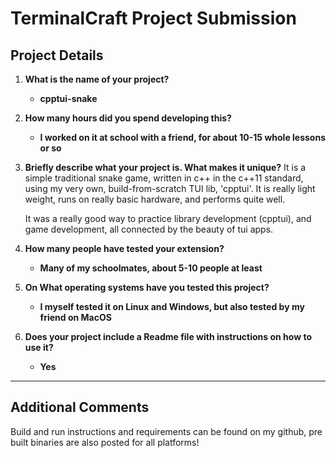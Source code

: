 # TerminalCraft Project Submission

## Project Details

1. **What is the name of your project?**
   - **cpptui-snake**

2. **How many hours did you spend developing this?**
   - **I worked on it at school with a friend, for about 10-15 whole lessons or so**

3. **Briefly describe what your project is. What makes it unique?**
   It is a simple traditional snake game, written in c++ in the c++11 standard, using my very own, build-from-scratch TUI lib, 'cpptui'.
   It is really light weight, runs on really basic hardware, and performs quite well.

   It was a really good way to practice library development (cpptui), and game development, all connected by the beauty of tui apps.

4. **How many people have tested your extension?**
   - **Many of my schoolmates, about 5-10 people at least**

5. **On What operating systems have you tested this project?**
   - **I myself tested it on Linux and Windows, but also tested by my friend on MacOS**

6. **Does your project include a Readme file with instructions on how to use it?**
   - **Yes**

---

## Additional Comments

Build and run instructions and requirements can be found on my github, pre built binaries are also posted for all platforms!

